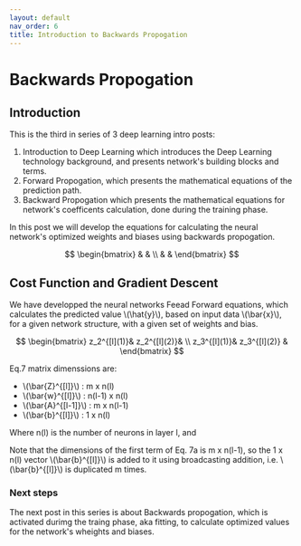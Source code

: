 ```yaml
---
layout: default
nav_order: 6
title: Introduction to Backwards Propogation
---
```

# Backwards Propogation

## Introduction

This is the third in series of 3 deep learning intro posts:
1. Introduction to Deep Learning which introduces the Deep Learning technology background, and presents network's building blocks and terms.
2. Forward Propogation, which presents the mathematical equations of the prediction path.
3. Backward Propogation which presents the mathematical equations for network's coefficents calculation, done during the training phase.

In this post we will develop the equations for calculating the neural network's optimized weights and biases using backwards propogation.


$$
\begin{bmatrix}
 &  & \\ 
 &  & 
\end{bmatrix}
$$

## Cost Function and Gradient Descent
We have developped the neural networks Feead Forward equations, which calculates the predicted value \\(\hat{y}\\), based on input data \\(\bar{x}\\), for a given network structure, with a given set of weights and bias.

$$
\begin{bmatrix}
 z_2^{[l](1)}&  z_2^{[l](2)}& \\ 
 z_3^{[l](1)}&  z_3^{[l](2)} & 
\end{bmatrix}
$$


Eq.7 matrix dimenssions are:

 - \\(\bar{Z}^{[l]}\\) : m x n(l)
 - \\(\bar{w}^{[l]}\\) : n(l-1) x n(l)
 - \\(\bar{A}^{[l-1]}\\) : m x n(l-1)
 - \\(\bar{b}^{[l]}\\) : 1 x n(l)


Where n(l) is the number of neurons in layer l, and 

Note that the dimensions of the first term of Eq. 7a is  m x n(l-1), so the 1 x n(l) vector \\(\bar{b}^{[l]}\\) is added to it using broadcasting addition, i.e. \\(\bar{b}^{[l]}\\) is duplicated m times.

### Next steps
 
The next post in this series is about Backwards propogation, which is activated durimg the traing phase, aka fitting, to calculate optimized values for the network's wheights and biases.


